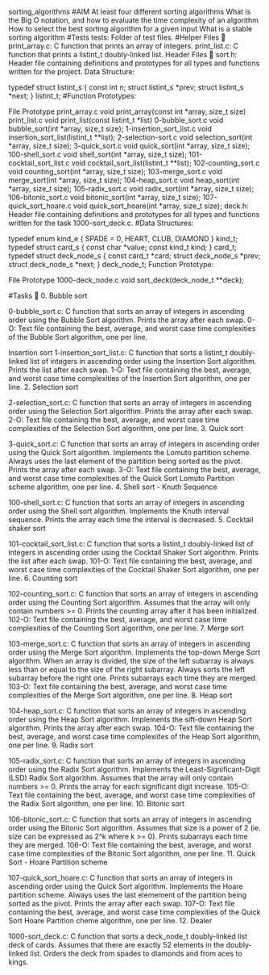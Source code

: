 sorting_algorithms
#AIM At least four different sorting algorithms What is the Big O notation, and how to evaluate the time complexity of an algorithm How to select the best sorting algorithm for a given input What is a stable sorting algorithm #Tests tests: Folder of test files. #Helper Files 🙌 print_array.c: C function that prints an array of integers. print_list.c: C function that prints a listint_t doubly-linked list. Header Files 📁 sort.h: Header file containing definitions and prototypes for all types and functions written for the project. Data Structure:

typedef struct listint_s { const int n; struct listint_s *prev; struct listint_s *next; } listint_t; #Function Prototypes:

File Prototype print_array.c void print_array(const int *array, size_t size) print_list.c void print_list(const listint_t *list) 0-bubble_sort.c void bubble_sort(int *array, size_t size); 1-insertion_sort_list.c void insertion_sort_list(listint_t **list); 2-selection-sort.c void selection_sort(int *array, size_t size); 3-quick_sort.c void quick_sort(int *array, size_t size); 100-shell_sort.c void shell_sort(int *array, size_t size); 101-cocktail_sort_list.c void cocktail_sort_list(listint_t **list); 102-counting_sort.c void counting_sort(int *array, size_t size); 103-merge_sort.c void merge_sort(int *array, size_t size); 104-heap_sort.c void heap_sort(int *array, size_t size); 105-radix_sort.c void radix_sort(int *array, size_t size); 106-bitonic_sort.c void bitonic_sort(int *array, size_t size); 107-quick_sort_hoare.c void quick_sort_hoare(int *array, size_t size); deck.h: Header file containing definitions and prototypes for all types and functions written for the task 1000-sort_deck.c. #Data Structures:

typedef enum kind_e { SPADE = 0, HEART, CLUB, DIAMOND } kind_t; typedef struct card_s { const char *value; const kind_t kind; } card_t; typedef struct deck_node_s { const card_t *card; struct deck_node_s *prev; struct deck_node_s *next; } deck_node_t; Function Prototype:

File Prototype 1000-deck_node.c void sort_deck(deck_node_t **deck);

#Tasks 📃 0. Bubble sort

0-bubble_sort.c: C function that sorts an array of integers in ascending order using the Bubble Sort algorithm. Prints the array after each swap. 0-O: Text file containing the best, average, and worst case time complexities of the Bubble Sort algorithm, one per line.

Insertion sort
1-insertion_sort_list.c: C function that sorts a listint_t doubly-linked list of integers in ascending order using the Insertion Sort algorithm. Prints the list after each swap. 1-O: Text file containing the best, average, and worst case time complexities of the Insertion Sort algorithm, one per line. 2. Selection sort

2-selection_sort.c: C function that sorts an array of integers in ascending order using the Selection Sort algorithm. Prints the array after each swap. 2-O: Text file containing the best, average, and worst case time complexities of the Selection Sort algorithm, one per line. 3. Quick sort

3-quick_sort.c: C function that sorts an array of integers in ascending order using the Quick Sort algorithm. Implements the Lomuto partition scheme. Always uses the last element of the partition being sorted as the pivot. Prints the array after each swap. 3-O: Text file containing the best, average, and worst case time complexities of the Quick Sort Lomuto Partition scheme algorithm, one per line. 4. Shell sort - Knuth Sequence

100-shell_sort.c: C function that sorts an array of integers in ascending order using the Shell sort algorithm. Implements the Knuth interval sequence. Prints the array each time the interval is decreased. 5. Cocktail shaker sort

101-cocktail_sort_list.c: C function that sorts a listint_t doubly-linked list of integers in ascending order using the Cocktail Shaker Sort algorithm. Prints the list after each swap. 101-O: Text file containing the best, average, and worst case time complexities of the Cocktail Shaker Sort algorithm, one per line. 6. Counting sort

102-counting_sort.c: C function that sorts an array of integers in ascending order using the Counting Sort algorithm. Assumes that the array will only contain numbers >= 0. Prints the counting array after it has been initialized. 102-O: Text file containing the best, average, and worst case time complexities of the Counting Sort algorithm, one per line. 7. Merge sort

103-merge_sort.c: C function that sorts an array of integers in ascending order using the Merge Sort algorithm. Implements the top-down Merge Sort algorithm. When an array is divided, the size of the left subarray is always less than or equal to the size of the right subarray. Always sorts the left subarray before the right one. Prints subarrays each time they are merged. 103-O: Text file containing the best, average, and worst case time complexities of the Merge Sort algorithm, one per line. 8. Heap sort

104-heap_sort.c: C function that sorts an array of integers in ascending order using the Heap Sort algorithm. Implements the sift-down Heap Sort algorithm. Prints the array after each swap. 104-O: Text file containing the best, average, and worst case time complexiites of the Heap Sort algorithm, one per line. 9. Radix sort

105-radix_sort.c: C function that sorts an array of integers in ascending order using the Radix Sort algorithm. Implements the Least-Significant-Digit (LSD) Radix Sort algorithm. Assumes that the array will only contain numbers >= 0. Prints the array for each significant digit increase. 105-O: Text file containing the best, average, and worst case time complexities of the Radix Sort algorithm, one per line. 10. Bitonic sort

106-bitonic_sort.c: C function that sorts an array of integers in ascending order using the Bitonic Sort algorithm. Assumes that size is a power of 2 (ie. size can be expressed as 2^k where k >= 0). Prints subarrays each time they are merged. 106-O: Text file containing the best, average, and worst case time complexities of the Bitonic Sort algorithm, one per line. 11. Quick Sort - Hoare Partition scheme

107-quick_sort_hoare.c: C function that sorts an array of integers in ascending order using the Quick Sort algorithm. Implements the Hoare partition scheme. Always uses the last elemement of the partition being sorted as the pivot. Prints the array after each swap. 107-O: Text file containing the best, average, and worst case time complexities of the Quick Sort Hoare Partition cheme algorithm, one per line. 12. Dealer

1000-sort_deck.c: C function that sorts a deck_node_t doubly-linked list deck of cards. Assumes that there are exactly 52 elements in the doubly-linked list. Orders the deck from spades to diamonds and from aces to kings.
